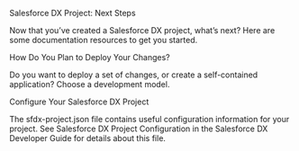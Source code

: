 Salesforce DX Project: Next Steps

Now that you’ve created a Salesforce DX project, what’s next? Here are some documentation resources to get you started.

How Do You Plan to Deploy Your Changes?

Do you want to deploy a set of changes, or create a self-contained application? Choose a development model.

Configure Your Salesforce DX Project

The sfdx-project.json file contains useful configuration information for your project. See Salesforce DX Project Configuration in the Salesforce DX Developer Guide for details about this file.
